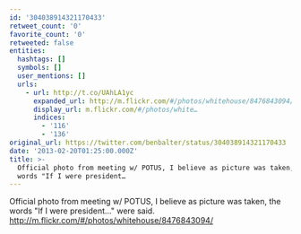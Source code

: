 ```yaml
---
id: '304038914321170433'
retweet_count: '0'
favorite_count: '0'
retweeted: false
entities:
  hashtags: []
  symbols: []
  user_mentions: []
  urls:
    - url: http://t.co/UAhLA1yc
      expanded_url: http://m.flickr.com/#/photos/whitehouse/8476843094/
      display_url: m.flickr.com/#/photos/white…
      indices:
        - '116'
        - '136'
original_url: https://twitter.com/benbalter/status/304038914321170433
date: '2013-02-20T01:25:00.000Z'
title: >-
  Official photo from meeting w/ POTUS, I believe as picture was taken, the
  words "If I were president…
---
```


Official photo from meeting w/ POTUS, I believe as picture was taken, the words "If I were president..." were said. http://m.flickr.com/#/photos/whitehouse/8476843094/